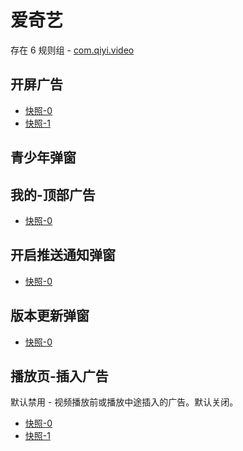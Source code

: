 # 爱奇艺

存在 6 规则组 - [com.qiyi.video](/src/apps/com.qiyi.video.ts)

## 开屏广告

- [快照-0](https://i.gkd.li/import/13160866)
- [快照-1](https://i.gkd.li/import/13379565)

## 青少年弹窗

## 我的-顶部广告

- [快照-0](https://i.gkd.li/import/12495050)

## 开启推送通知弹窗

- [快照-0](https://i.gkd.li/import/12838152)

## 版本更新弹窗

- [快照-0](https://i.gkd.li/import/12838158)

## 播放页-插入广告

默认禁用 - 视频播放前或播放中途插入的广告。默认关闭。

- [快照-0](https://i.gkd.li/import/13536669)
- [快照-1](https://i.gkd.li/import/13536703)
